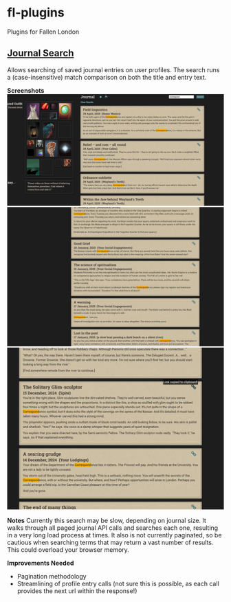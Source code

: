 # fl-plugins
Plugins for Fallen London

## [Journal Search](/journal-search)

Allows searching of saved journal entries on user profiles. The search runs a (case-insensitive) match comparison on both the title and entry text.

**Screenshots**
![Journal search form](./images/journal-search-1.png)
![Results with highlighting](./images/journal-search-2.png)
![Clipboard link functionality](./images/journal-search-3.png)

**Notes**
Currently this search may be slow, depending on journal size. It walks through all paged journal API calls and searches each one, resulting in a very long load process at times. It also is not currently paginated, so be cautious when searching terms that may return a vast number of results. This could overload your browser memory.

**Improvements Needed**
* Pagination methodology
* Streamlining of profile entry calls (not sure this is possible, as each call provides the next url within the response!)
